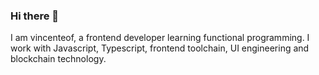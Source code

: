 ### Hi there 👋

I am vincenteof, a frontend developer learning functional programming. I work with Javascript, Typescript, frontend toolchain, UI engineering and blockchain technology.


